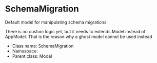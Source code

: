 SchemaMigration
===============

Default model for manipulating schema migrations

There is no custom logic yet, but it needs to extends Model instead of AppModel. That is the
reason why a ghost model cannot be used instead


* Class name: SchemaMigration
* Namespace: 
* Parent class: Model








